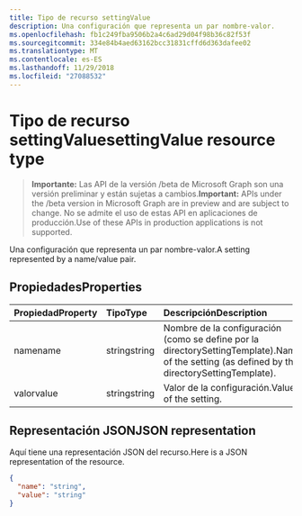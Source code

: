 ```yaml
---
title: Tipo de recurso settingValue
description: Una configuración que representa un par nombre-valor.
ms.openlocfilehash: fb1c249fba9506b2a4c6ad29d04f98b36c82f53f
ms.sourcegitcommit: 334e84b4aed63162bcc31831cffd6d363dafee02
ms.translationtype: MT
ms.contentlocale: es-ES
ms.lasthandoff: 11/29/2018
ms.locfileid: "27088532"
---
```

# <a name="settingvalue-resource-type"></a><span data-ttu-id="4b4fa-103">Tipo de recurso settingValue</span><span class="sxs-lookup"><span data-stu-id="4b4fa-103">settingValue resource type</span></span>

> <span data-ttu-id="4b4fa-104">**Importante:** Las API de la versión /beta de Microsoft Graph son una versión preliminar y están sujetas a cambios.</span><span class="sxs-lookup"><span data-stu-id="4b4fa-104">**Important:** APIs under the /beta version in Microsoft Graph are in preview and are subject to change.</span></span> <span data-ttu-id="4b4fa-105">No se admite el uso de estas API en aplicaciones de producción.</span><span class="sxs-lookup"><span data-stu-id="4b4fa-105">Use of these APIs in production applications is not supported.</span></span>

<span data-ttu-id="4b4fa-106">Una configuración que representa un par nombre-valor.</span><span class="sxs-lookup"><span data-stu-id="4b4fa-106">A setting represented by a name/value pair.</span></span>


## <a name="properties"></a><span data-ttu-id="4b4fa-107">Propiedades</span><span class="sxs-lookup"><span data-stu-id="4b4fa-107">Properties</span></span>
| <span data-ttu-id="4b4fa-108">Propiedad</span><span class="sxs-lookup"><span data-stu-id="4b4fa-108">Property</span></span>     | <span data-ttu-id="4b4fa-109">Tipo</span><span class="sxs-lookup"><span data-stu-id="4b4fa-109">Type</span></span>   |<span data-ttu-id="4b4fa-110">Descripción</span><span class="sxs-lookup"><span data-stu-id="4b4fa-110">Description</span></span>|
|:---------------|:--------|:----------|
|<span data-ttu-id="4b4fa-111">name</span><span class="sxs-lookup"><span data-stu-id="4b4fa-111">name</span></span>|<span data-ttu-id="4b4fa-112">string</span><span class="sxs-lookup"><span data-stu-id="4b4fa-112">string</span></span>|<span data-ttu-id="4b4fa-113">Nombre de la configuración (como se define por la directorySettingTemplate).</span><span class="sxs-lookup"><span data-stu-id="4b4fa-113">Name of the setting (as defined by the directorySettingTemplate).</span></span>|
|<span data-ttu-id="4b4fa-114">valor</span><span class="sxs-lookup"><span data-stu-id="4b4fa-114">value</span></span>|<span data-ttu-id="4b4fa-115">string</span><span class="sxs-lookup"><span data-stu-id="4b4fa-115">string</span></span>|<span data-ttu-id="4b4fa-116">Valor de la configuración.</span><span class="sxs-lookup"><span data-stu-id="4b4fa-116">Value of the setting.</span></span>|

## <a name="json-representation"></a><span data-ttu-id="4b4fa-117">Representación JSON</span><span class="sxs-lookup"><span data-stu-id="4b4fa-117">JSON representation</span></span>

<span data-ttu-id="4b4fa-118">Aquí tiene una representación JSON del recurso.</span><span class="sxs-lookup"><span data-stu-id="4b4fa-118">Here is a JSON representation of the resource.</span></span>

<!-- {
  "blockType": "resource",
  "optionalProperties": [

  ],
  "@odata.type": "microsoft.graph.settingValue"
}-->

```json
{
  "name": "string",
  "value": "string"
}

```

<!-- uuid: 8fcb5dbc-d5aa-4681-8e31-b001d5168d79
2015-10-25 14:57:30 UTC -->
<!-- {
  "type": "#page.annotation",
  "description": "settingValue resource",
  "keywords": "",
  "section": "documentation",
  "tocPath": ""
}-->
